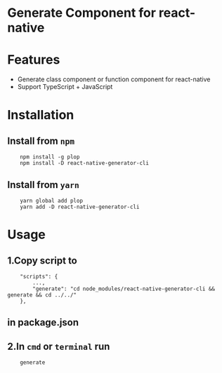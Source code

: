# Generate Component for react-native

# Features
* Generate class component or function component for react-native
* Support TypeScript + JavaScript
# Installation
##  Install from `npm` 
```
    npm install -g plop
    npm install -D react-native-generator-cli
```
##  Install from `yarn` 
```
    yarn global add plop
    yarn add -D react-native-generator-cli
```
# Usage
##  1.Copy script to 
```
    "scripts": {
        ...,
        "generate": "cd node_modules/react-native-generator-cli && generate && cd ../../"
    },
```
##  in package.json

##  2.In `cmd` or `terminal` run 
```
    generate
```

